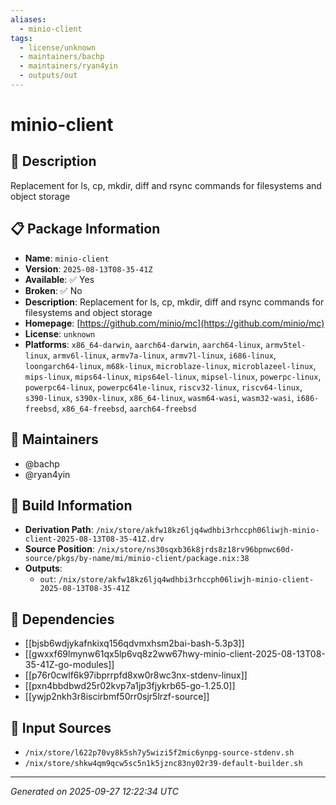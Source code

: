 ```yaml
---
aliases:
  - minio-client
tags:
  - license/unknown
  - maintainers/bachp
  - maintainers/ryan4yin
  - outputs/out
---
```


# minio-client

## 📝 Description

Replacement for ls, cp, mkdir, diff and rsync commands for filesystems and object storage

## 📋 Package Information

- **Name**: `minio-client`
- **Version**: `2025-08-13T08-35-41Z`
- **Available**: ✅ Yes
- **Broken**: ✅ No
- **Description**: Replacement for ls, cp, mkdir, diff and rsync commands for filesystems and object storage
- **Homepage**: [https://github.com/minio/mc](https://github.com/minio/mc)
- **License**: `unknown`
- **Platforms**: `x86_64-darwin`, `aarch64-darwin`, `aarch64-linux`, `armv5tel-linux`, `armv6l-linux`, `armv7a-linux`, `armv7l-linux`, `i686-linux`, `loongarch64-linux`, `m68k-linux`, `microblaze-linux`, `microblazeel-linux`, `mips-linux`, `mips64-linux`, `mips64el-linux`, `mipsel-linux`, `powerpc-linux`, `powerpc64-linux`, `powerpc64le-linux`, `riscv32-linux`, `riscv64-linux`, `s390-linux`, `s390x-linux`, `x86_64-linux`, `wasm64-wasi`, `wasm32-wasi`, `i686-freebsd`, `x86_64-freebsd`, `aarch64-freebsd`
## 👥 Maintainers

- @bachp
- @ryan4yin


## 🔧 Build Information

- **Derivation Path**: `/nix/store/akfw18kz6ljq4wdhbi3rhccph06liwjh-minio-client-2025-08-13T08-35-41Z.drv`
- **Source Position**: `/nix/store/ns30sqxb36k8jrds8z18rv96bpnwc60d-source/pkgs/by-name/mi/minio-client/package.nix:38`
- **Outputs**:
  - `out`:  `/nix/store/akfw18kz6ljq4wdhbi3rhccph06liwjh-minio-client-2025-08-13T08-35-41Z`

## 🔗 Dependencies

- [[bjsb6wdjykafnkixq156qdvmxhsm2bai-bash-5.3p3]]
- [[gwxxf69lmynw61qx5lp6vq8z2ww67hwy-minio-client-2025-08-13T08-35-41Z-go-modules]]
- [[p76r0cwlf6k97ibprrpfd8xw0r8wc3nx-stdenv-linux]]
- [[pxn4bbdbwd25r02kvp7a1jp3fjykrb65-go-1.25.0]]
- [[ywjp2nkh3r8iscirbmf50rr0sjr5lrzf-source]]

## 📁 Input Sources

- `/nix/store/l622p70vy8k5sh7y5wizi5f2mic6ynpg-source-stdenv.sh`
- `/nix/store/shkw4qm9qcw5sc5n1k5jznc83ny02r39-default-builder.sh`

---
*Generated on 2025-09-27 12:22:34 UTC*
